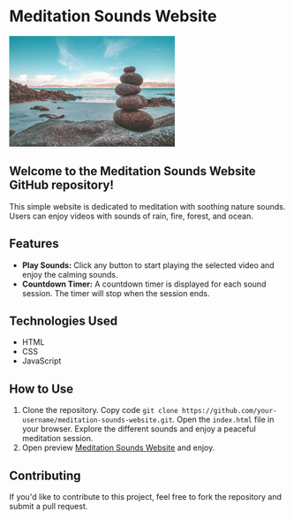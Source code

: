 # Meditation Sounds Website
<img src="stone2.jpg" alt="Meditation Sounds" width="300" height="200">


## Welcome to the Meditation Sounds Website GitHub repository!

This simple website is dedicated to meditation with soothing nature sounds. Users can enjoy videos with sounds of rain, fire, forest, and ocean.

## Features
- **Play Sounds:** Click any button to start playing the selected video and enjoy the calming sounds.
- **Countdown Timer:** A countdown timer is displayed for each sound session. The timer will stop when the session ends.

## Technologies Used
- HTML
- CSS
- JavaScript

## How to Use
1. Clone the repository. Copy code `git clone https://github.com/your-username/meditation-sounds-website.git`. Open the `index.html` file in your browser. Explore the different sounds and enjoy a peaceful meditation session.
2. Open preview [Meditation Sounds Website](https://mymeditationappjs.glitch.me) and enjoy.

## Contributing
If you'd like to contribute to this project, feel free to fork the repository and submit a pull request.
